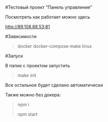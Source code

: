 #Тестовый проект "Панель управления"

Посмотреть как работает можно здесь

http://89.108.88.53:81

#Зависимости
>docker docker-compose make linux

#Запуск

В папке с проектом запустить

>make init

Все остальное будет сделано автоматически

Также можно без докера:

> npm i
>
> npm start

